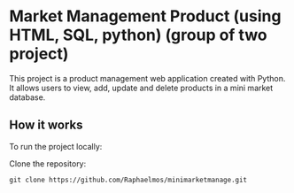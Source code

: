 # Market Management Product (using HTML, SQL, python) (group of two project)

This project is a product management web application created with Python. It allows users to view, add, update and delete products in a mini market database.

## How it works

To run the project locally:

Clone the repository:

 ```
git clone https://github.com/Raphaelmos/minimarketmanage.git
 ```


